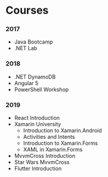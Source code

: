 # Courses

### 2017
- Java Bootcamp
- .NET Lab

### 2018
- .NET DynamoDB
- Angular 5
- PowerShell Workshop

### 2019
- React Introduction
- Xamarin University
	- Introduction to Xamarin.Android
	- Activities and Intents
	- Introduction to Xamarin.Forms
	- XAML in Xamarin.Forms
- MvvmCross Introduction
- Star Wars MvvmCross
- Flutter Introduction
